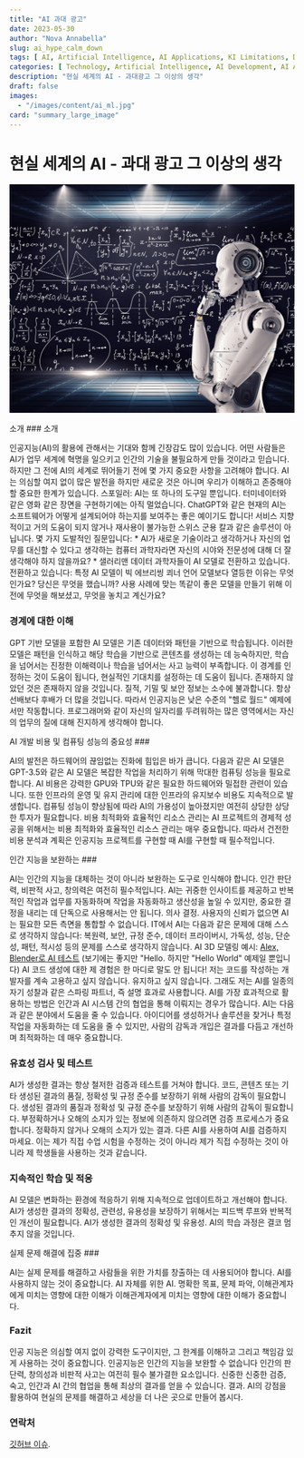 ```yaml
---
title: "AI 과대 광고"
date: 2023-05-30
author: "Nova Annabella"
slug: ai_hype_calm_down
tags: [ AI, Artificial Intelligence, AI Applications, KI Limitations, Development, Validation, Collaboration, Continuous Learning, Problem Solving ]
categories: [ Technology, Artificial Intelligence, AI Development, AI Applications ]
description: "현실 세계의 AI - 과대광고 그 이상의 생각"
draft: false
images:
  - "/images/content/ai_ml.jpg"
card: "summary_large_image"
---
```




# 현실 세계의 AI - 과대 광고 그 이상의 생각

[![ai_ml](/images/content/ai_ml.jpg)](https://en.wikipedia.org/wiki/Weak_artificial_intelligence)

소개 ### 소개

인공지능(AI)의 활용에 관해서는 기대와 함께 긴장감도 많이 있습니다. 어떤 사람들은 AI가 업무 세계에 혁명을 일으키고 인간의 기술을 불필요하게 만들 것이라고 믿습니다. 하지만 그 전에 AI의 세계로 뛰어들기 전에
몇 가지 중요한 사항을 고려해야 합니다. AI는 의심할 여지 없이 많은 발전을 하지만 새로운 것은 아니며 우리가 이해하고 존중해야 할 중요한 한계가 있습니다. 스포일러: AI는 또 하나의 도구일 뿐입니다.
터미네이터와 같은 영화 같은 장면을 구현하기에는 아직 멀었습니다. ChatGPT와 같은 현재의 AI는 소프트웨어가 어떻게 설계되어야 하는지를 보여주는 좋은 예이기도 합니다! 서비스 지향적이고 거의 도움이 되지 않거나
재사용이 불가능한 스위스 군용 칼과 같은 솔루션이 아닙니다. 몇 가지 도발적인 질문입니다: * AI가 새로운 기술이라고 생각하거나 자신의 업무를 대신할 수 있다고 생각하는 컴퓨터 과학자라면  자신의 시야와
전문성에 대해 더 잘 생각해야 하지 않을까요? * 샐러리맨 데이터 과학자들이 AI 모델로 전환하고 있습니다.  전환하고 있습니다: 특정 AI 모델이 빅 에브리씽 쾨너 언어 모델보다 열등한 이유는 무엇인가요? 당신은
무엇을 했습니까?  사용 사례에 맞는 똑같이 좋은 모델을 만들기 위해 이전에 무엇을 해보셨고, 무엇을 놓치고 계신가요?

### 경계에 대한 이해

GPT 기반 모델을 포함한 AI 모델은 기존 데이터와 패턴을 기반으로 학습됩니다. 이러한 모델은 패턴을 인식하고 해당 학습을 기반으로 콘텐츠를 생성하는 데 능숙하지만, 학습을 넘어서는 진정한 이해력이나 학습을
넘어서는 사고 능력이 부족합니다. 이 경계를 인정하는 것이 도움이 됩니다, 현실적인 기대치를 설정하는 데 도움이 됩니다. 존재하지 않았던 것은 존재하지 않을 것입니다. 질적, 기밀 및 보안 정보는 소수에 불과합니다.
항상 선배보다 후배가 더 많을 것입니다. 따라서 인공지능은 낮은 수준의 "헬로 월드" 예제에서만 작동합니다. 프로그래머와 같이 자신의 일자리를 두려워하는 많은 영역에서는 자신의 업무의 질에 대해 진지하게 생각해야
합니다.

AI 개발 비용 및 컴퓨팅 성능의 중요성 ###

AI의 발전은 하드웨어의 끊임없는 진화에 힘입은 바가 큽니다. 다음과 같은 AI 모델은 GPT-3.5와 같은 AI 모델은 복잡한 작업을 처리하기 위해 막대한 컴퓨팅 성능을 필요로 합니다. AI 비용은 강력한 GPU와
TPU와 같은 필요한 하드웨어와 밀접한 관련이 있습니다. 또한 인프라의 운영 및 유지 관리에 대한 인프라의 유지보수 비용도 지속적으로 발생합니다. 컴퓨팅 성능이 향상됨에 따라 AI의 가용성이 높아졌지만 여전히 상당한
상당한 투자가 필요합니다. 비용 최적화와 효율적인 리소스 관리는 AI 프로젝트의 경제적 성공을 위해서는 비용 최적화와 효율적인 리소스 관리는 매우 중요합니다. 따라서 건전한 비용 분석과 계획은 인공지능 프로젝트를
구현할 때 AI를 구현할 때 필수적입니다.

인간 지능을 보완하는 ###

AI는 인간의 지능을 대체하는 것이 아니라 보완하는 도구로 인식해야 합니다. 인간 판단력, 비판적 사고, 창의력은 여전히 필수적입니다. AI는 귀중한 인사이트를 제공하고 반복적인 작업과 업무를 자동화하며 작업을
자동화하고 생산성을 높일 수 있지만, 중요한 결정을 내리는 데 단독으로 사용해서는 안 됩니다. 의사 결정. 사용자의 신뢰가 없으면 AI는 필요한 모든 측면을 통합할 수 없습니다. IT에서 AI는 다음과 같은 문제에
대해 스스로 생각하지 않습니다: 복원력, 보안, 규정 준수, 데이터 프라이버시, 가독성, 성능, 단순성, 패턴, 적시성 등의 문제를 스스로 생각하지 않습니다. AI 3D 모델링 예시: [Alex, Blender로
AI 테스트](https://www.youtube.com/watch?v=x60zHw_z4NM&t=460s) (보기에는 좋지만 "Hello. 하지만 "Hello World" 예제일 뿐입니다) AI 코드 생성에 대한 제
경험은 한 마디로 말도 안 됩니다! 저는 코드를 작성하는 개발자를 계속 고용하고 싶지 않습니다. 유지하고 싶지 않습니다. 그래도 저는 AI를 일종의 자기 성찰과 같은 스파링 파트너, 즉 설명 효과로 사용합니다.
AI를 가장 효과적으로 활용하는 방법은 인간과 AI 시스템 간의 협업을 통해 이뤄지는 경우가 많습니다. AI는 다음과 같은 분야에서 도움을 줄 수 있습니다. 아이디어를 생성하거나 솔루션을 찾거나 특정 작업을
자동화하는 데 도움을 줄 수 있지만, 사람의 감독과 개입은 결과를 다듬고 개선하며 최적화하는 데 매우 중요합니다.

### 유효성 검사 및 테스트

AI가 생성한 결과는 항상 철저한 검증과 테스트를 거쳐야 합니다. 코드, 콘텐츠 또는 기타 생성된 결과의 품질, 정확성 및 규정 준수를 보장하기 위해 사람의 감독이 필요합니다. 생성된 결과의 품질과 정확성 및 규정
준수를 보장하기 위해 사람의 감독이 필요합니다. 부정확하거나 오해의 소지가 있는 정보에 의존하지 않으려면 검증 프로세스가 중요합니다. 정확하지 않거나 오해의 소지가 있는 결과. 다른 AI를 사용하여 AI를 검증하지
마세요. 이는 제가 직접 수업 시험을 수정하는 것이 아니라 제가 직접 수정하는 것이 아니라 제 학생들을 사용하는 것과 같습니다.

### 지속적인 학습 및 적응

AI 모델은 변화하는 환경에 적응하기 위해 지속적으로 업데이트하고 개선해야 합니다. AI가 생성한 결과의 정확성, 관련성, 유용성을 보장하기 위해서는 피드백 루프와 반복적인 개선이 필요합니다. AI가 생성한 결과의
정확성 및 유용성. AI의 학습 과정은 결코 멈추지 않을 것입니다.

실제 문제 해결에 집중 ###

AI는 실제 문제를 해결하고 사람들을 위한 가치를 창출하는 데 사용되어야 합니다. AI를 사용하지 않는 것이 중요합니다. AI 자체를 위한 AI. 명확한 목표, 문제 파악, 이해관계자에게 미치는 영향에 대한 이해가
이해관계자에게 미치는 영향에 대한 이해가 중요합니다.

### Fazit

인공 지능은 의심할 여지 없이 강력한 도구이지만, 그 한계를 이해하고 그리고 책임감 있게 사용하는 것이 중요합니다. 인공지능은 인간의 지능을 보완할 수 없습니다 인간의 판단력, 창의성과 비판적 사고는 여전히 필수
불가결한 요소입니다. 신중한 신중한 검증, 숙고, 인간과 AI 간의 협업을 통해 최상의 결과를 얻을 수 있습니다. 결과. AI의 강점을 활용하여 현실의 문제를 해결하고 세상을 더 나은 곳으로 만들어 봅시다.

### 연락처

[깃허브 이슈](https://github.com/NovaAnnabella/the_unspoken/issues/new/choose).
